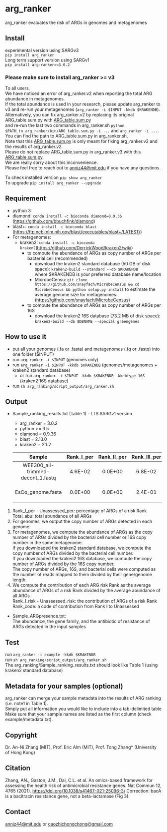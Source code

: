 # arg_ranker
arg_ranker evaluates the risk of ARGs in genomes and metagenomes

## Install
experimental version using SARGv3\
`pip install arg_ranker`\
Long term support version using SARGv1\
`pip install arg-ranker==3.0.2`
### Please make sure to install arg_ranker >= v3
To all users,\
We have noticed an error of arg_ranker.v2 when reporting the total ARG abundance in metagenomes.\
If the total abundance is used in your research, please update arg_ranker to v3 and re-run your metagenomes (`arg_ranker -i $INPUT -kkdb $KRAKENDB`).\
Alternatively, you can fix arg_ranker.v2 by replacing its original ARG_table.sum.py with [ARG_table.sum.py](https://github.com/caozhichongchong/arg_ranker/tree/v2.0/arg_ranker/bin_v2only/ARG_table.sum.py)\
and re-run the last two commands in arg_ranker.sh `python $PATH_to_arg_ranker/bin/ARG_table.sum.py -i ...` and `arg_ranker -i ...`.\
You can find the path to ARG_table.sum.py in arg_ranker.sh.\
Note that this [ARG_table.sum.py](https://github.com/caozhichongchong/arg_ranker/tree/v2.0/arg_ranker/bin_v2only/ARG_table.sum.py) is only meant for fixing arg_ranker.v2 and the results of arg_ranker.v2.\
Please do not replace ARG_table.sum.py in arg_ranker.v3 with this [ARG_table.sum.py](https://github.com/caozhichongchong/arg_ranker/tree/v2.0/arg_ranker/bin_v2only/ARG_table.sum.py).\
We are really sorry about this inconvenience.\
Please feel free to reach out to anniz44@mit.edu if you have any questions.

To check installed version `pip show arg_ranker`\
To upgrade `pip install arg_ranker --upgrade`

## Requirement
* python 3
* diamond: `conda install -c bioconda diamond=0.9.36` (https://github.com/bbuchfink/diamond)
* blast+: `conda install -c bioconda blast` (https://ftp.ncbi.nlm.nih.gov/blast/executables/blast+/LATEST/)
* For metagenomes:
    * kraken2: `conda install -c bioconda kraken2`(https://github.com/DerrickWood/kraken2/wiki)
        * to compute the abundance of ARGs as copy number of ARGs per bacterial cell (recommended)
            * download the kraken2 standard database (50 GB of disk space): `kraken2-build --standard --db $KRAKENDB` \
            where $KRAKENDB is your preferred database name/location
            * MicrobeCensu: `git clone https://github.com/snayfach/MicrobeCensus && cd MicrobeCensus && python setup.py install` to estimate the average genome size for metagenomes.
            (https://github.com/snayfach/MicrobeCensus)
        * to compute the abundance of ARGs as copy number of ARGs per 16S
            * download the kraken2 16S database (73.2 MB of disk space): `kraken2-build --db $DBNAME --special greengenes`

## How to use it
* put all your genomes (.fa or .fasta) and metagenomes (.fq or .fastq) into one folder ($INPUT)
* run `arg_ranker -i $INPUT` (genomes only)
* run `arg_ranker -i $INPUT -kkdb $KRAKENDB` (genomes/metagenomes + kraken2 standard database)
    * or run `arg_ranker -i $INPUT -kkdb $KRAKENDB -kkdbtype 16S` (kraken2 16S database)
* run `sh arg_ranking/script_output/arg_ranker.sh`

## Output
* Sample_ranking_results.txt (Table 1) - LTS SARGv1 version
    * arg_ranker = 3.0.2
    * python >= 3.5
    * diamond = 0.9.36
    * blast = 2.13.0
    * kraken2 = 2.1.2
   
    |Sample|Rank_I_per|Rank_II_per|Rank_III_per|Rank_IV_per|Unassessed_per|Total_abu|Rank_code|Rank_I_risk|Rank_II_risk|Rank_III_risk|Rank_IV_risk|ARGs_unassessed_risk|note1|
    | :--------: | :--------: | :--------: | :--------: | :--------: | :--------: | :--------: | :--------: | :--------: | :--------: | :--------: | :--------: | :--------: | :--------: |
    |WEE300_all-trimmed-decont_1.fastq|4.6E-02|0.0E+00|6.8E-02|7.5E-01|1.3E-01|1.9E+00|1.5-0.0-0.4-1.7-0.4|1.5|0.0|0.4|1.7|0.4|hospital_metagenome|
    |EsCo_genome.fasta|0.0E+00|0.0E+00|2.4E-01|7.6E-01|0.0E+00|2.1E+01|0.0-0.0-1.6-1.7-0.0|0.0|0.0|1.6|1.7|0.0|E.coli_genome|

1. Rank_I_per - Unassessed_per: percentage of ARGs of a risk Rank\
Total_abu: total abundance of all ARGs
2. For genomes, we output the copy number of ARGs detected in each genome.
3. For metagenomes, we compute the abundance of ARGs as the copy number of ARGs divided by the bacterial cell number or 16S copy number in the same metagenome.\
If you downloaded the kraken2 standard database, we compute the copy number of ARGs divided by the bacterial cell number.\
If you downloaded the kraken2 16S database, we compute the copy number of ARGs divided by the 16S copy number.\
The copy number of ARGs, 16S, and bacterial cells were computed as the number of reads mapped to them divided by their gene/genome length.
4. We compute the contribution of each ARG risk Rank as the average abundance of ARGs of a risk Rank divided by the average abundance of all ARGs\
Rank_I_risk - Unassessed_risk: the contribution of ARGs of a risk Rank\
Rank_code: a code of contribution from Rank I to Unassessed

* Sample_ARGpresence.txt:\
The abundance, the gene family, and the antibiotic of resistance of ARGs detected in the input samples

## Test
run `arg_ranker -i example -kkdb $KRAKENDB`\
run `sh arg_ranking/script_output/arg_ranker.sh`\
The arg_ranking/Sample_ranking_results.txt should look like Table 1 (using kraken2 standard database)

## Metadata for your samples (optional)
arg_ranker can merge your sample metadata into the results of ARG ranking (i.e. note1 in Table 1).\
Simply put all information you would like to include into a tab-delimited table\
Make sure that your sample names are listed as the first column (check example/metadata.txt).

## Copyright
Dr. An-Ni Zhang (MIT), Prof. Eric Alm (MIT), Prof. Tong Zhang* (University of Hong Kong)

## Citation
Zhang, AN., Gaston, J.M., Dai, C.L. et al. An omics-based framework for assessing the health risk of antimicrobial resistance genes. Nat Commun 12, 4765 (2021). https://doi.org/10.1038/s41467-021-25096-3\
Correction: bacA is a bacitracin resistance gene, not a beta-lactamase (Fig 3).
## Contact
anniz44@mit.edu or caozhichongchong@gmail.com
